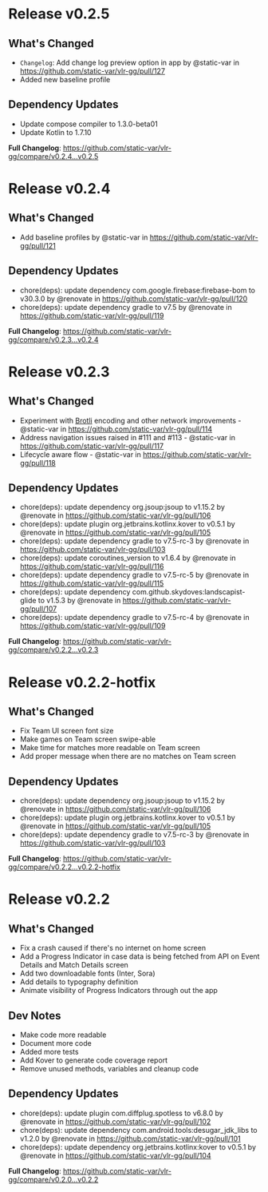 # Release v0.2.5
## What's Changed
* `Changelog`: Add change log preview option in app by @static-var in https://github.com/static-var/vlr-gg/pull/127
* Added new baseline profile

## Dependency Updates
* Update compose compiler to 1.3.0-beta01
* Update Kotlin to 1.7.10

**Full Changelog**: https://github.com/static-var/vlr-gg/compare/v0.2.4...v0.2.5


# Release v0.2.4
## What's Changed
* Add baseline profiles by @static-var in https://github.com/static-var/vlr-gg/pull/121

## Dependency Updates
* chore(deps): update dependency com.google.firebase:firebase-bom to v30.3.0 by @renovate in https://github.com/static-var/vlr-gg/pull/120
* chore(deps): update dependency gradle to v7.5 by @renovate in https://github.com/static-var/vlr-gg/pull/119

**Full Changelog**: https://github.com/static-var/vlr-gg/compare/v0.2.3...v0.2.4


# Release v0.2.3
## What's Changed
* Experiment with [Brotli](https://github.com/google/brotli) encoding and other network improvements - @static-var in https://github.com/static-var/vlr-gg/pull/114
* Address navigation issues raised in #111 and #113 - @static-var in https://github.com/static-var/vlr-gg/pull/117
* Lifecycle aware flow - @static-var in https://github.com/static-var/vlr-gg/pull/118


## Dependency Updates
* chore(deps): update dependency org.jsoup:jsoup to v1.15.2 by @renovate in https://github.com/static-var/vlr-gg/pull/106
* chore(deps): update plugin org.jetbrains.kotlinx.kover to v0.5.1 by @renovate in https://github.com/static-var/vlr-gg/pull/105
* chore(deps): update dependency gradle to v7.5-rc-3 by @renovate in https://github.com/static-var/vlr-gg/pull/103
* chore(deps): update coroutines_version to v1.6.4 by @renovate in https://github.com/static-var/vlr-gg/pull/116
* chore(deps): update dependency gradle to v7.5-rc-5 by @renovate in https://github.com/static-var/vlr-gg/pull/115
* chore(deps): update dependency com.github.skydoves:landscapist-glide to v1.5.3 by @renovate in https://github.com/static-var/vlr-gg/pull/107
* chore(deps): update dependency gradle to v7.5-rc-4 by @renovate in https://github.com/static-var/vlr-gg/pull/109

**Full Changelog**: https://github.com/static-var/vlr-gg/compare/v0.2.2...v0.2.3


# Release v0.2.2-hotfix
## What's Changed
* Fix Team UI screen font size
* Make games on Team screen swipe-able
* Make time for matches more readable on Team screen
* Add proper message when there are no matches on Team screen

## Dependency Updates
* chore(deps): update dependency org.jsoup:jsoup to v1.15.2 by @renovate in https://github.com/static-var/vlr-gg/pull/106
* chore(deps): update plugin org.jetbrains.kotlinx.kover to v0.5.1 by @renovate in https://github.com/static-var/vlr-gg/pull/105
* chore(deps): update dependency gradle to v7.5-rc-3 by @renovate in https://github.com/static-var/vlr-gg/pull/103

**Full Changelog**: https://github.com/static-var/vlr-gg/compare/v0.2.2...v0.2.2-hotfix


# Release v0.2.2
## What's Changed
* Fix a crash caused if there's no internet on home screen
* Add a Progress Indicator in case data is being fetched from API on Event Details and Match Details screen
* Add two downloadable fonts (Inter, Sora)
* Add details to typography definition
* Animate visibility of Progress Indicators through out the app

## Dev Notes
* Make code more readable
* Document more code
* Added more tests
* Add Kover to generate code coverage report
* Remove unused methods, variables and cleanup code

## Dependency Updates
* chore(deps): update plugin com.diffplug.spotless to v6.8.0 by @renovate in https://github.com/static-var/vlr-gg/pull/102
* chore(deps): update dependency com.android.tools:desugar_jdk_libs to v1.2.0 by @renovate in https://github.com/static-var/vlr-gg/pull/101
* chore(deps): update dependency org.jetbrains.kotlinx:kover to v0.5.1 by @renovate in https://github.com/static-var/vlr-gg/pull/104

**Full Changelog**: https://github.com/static-var/vlr-gg/compare/v0.2.0...v0.2.2
